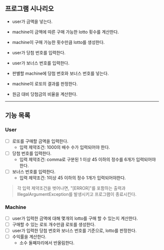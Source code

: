 ## 프로그램 시나리오

- user가 금액을 넣는다.
- machine이 금액에 따른 구매 가능한 lotto 횟수를 계산한다.
- machine이 구매 가능한 횟수만큼 lotto를 생성한다.

- user가 당첨 번호를 입력한다.
- user가 보너스 번호를 입력한다.

- 판별할 machine에 당첨 번호와 보너스 번호를 넣는다.
- machine이 로또의 결과를 판정한다.
- 원금 대비 당첨금의 비율을 계산한다.

---

## 기능 목록

### User

- [ ] 로또를 구매할 금액을 입력한다.
  - 입력 제약조건: 1000의 배수 수가 입력되어야 한다.
- [ ] 당첨 번호를 입력한다.
  - 입력 제약조건: comma로 구분된 1 이상 45 이하의 정수를 6개가 입력되어야한다.
- [ ] 보너스 번호를 입력한다.
  - 입력 제약조건: 1이상 45 이하의 정수 1개가 입력되어야한다.

> 각 입력 제약조건을 벗어나면, "[ERROR]"를 포함하는 출력과 IllegalArgumentException를 발생시키고 프로그램이 종료시킨다.


### Machine

- [ ] user가 입력한 금액에 대해 몇개의 lotto를 구매 할 수 있는지 계산한다.
- [ ] 구매할 수 있는 로또 개수만큼 로또를 생성한다.
- [ ] user가 입력한 당첨 번호와 보너스 번호를 기준으로, lotto를 판정한다.
- [ ] 수익률을 계산한다.
  - 소수 둘째자리에서 반올림한다.
